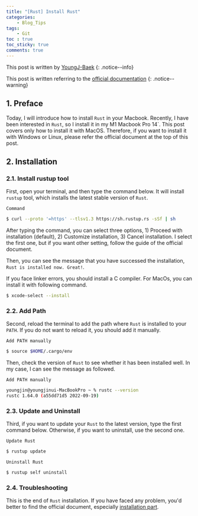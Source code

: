 ```yaml
---
title: "[Rust] Install Rust"
categories:
    - Blog_Tips
tags:
    - Git
toc : true
toc_sticky: true
comments: true
---
```

This post is written by [YoungJ-Baek](https://github.com/YoungJ-Baek)
{: .notice--info}

This post is written referring to the [official documentation](https://doc.rust-lang.org/book/title-page.html)
{: .notice--warning}

## 1. Preface
Today, I will introduce how to install `Rust` in your Macbook. Recently, I have been interested in `Rust`, so I install it in my M1 Macbook Pro 14`. This post covers only how to install it with MacOS. Therefore, if you want to install it with Windows or Linux, please refer the official document at the top of this post.

## 2. Installation
### 2.1. Install rustup tool
First, open your terminal, and then type the command below. It will install `rustup` tool, which installs the latest stable version of `Rust`.

<div class="notice--primary" markdown="1">

`Command`
```bash
$ curl --proto '=https' --tlsv1.3 https://sh.rustup.rs -sSf | sh
```

</div>

After typing the command, you can select three options, 1) Proceed with installation (default), 2) Customize installation, 3) Cancel installation. I select the first one, but if you want other setting, follow the guide of the official document.

Then, you can see the message that you have successed the installation, `Rust is installed now. Great!`.

<div class="notice--danger" markdown="1">

If you face linker errors, you should install a C compiler. For MacOs, you can install it with following command.
```bash
$ xcode-select --install
```

</div>

### 2.2. Add Path
Second, reload the terminal to add the path where `Rust` is installed to your `PATH`. If you do not want to reload it, you should add it manually.

<div class="notice--primary" markdown="1">

`Add PATH manually`
```bash
$ source $HOME/.cargo/env
```

</div>

Then, check the version of `Rust` to see whether it has been installed well. In my case, I can see the message as followed.

<div class="notice--primary" markdown="1">

`Add PATH manually`
```bash
youngjin@youngjinui-MacBookPro ~ % rustc --version
rustc 1.64.0 (a55dd71d5 2022-09-19)
```

</div>

### 2.3. Update and Uninstall
Third, if you want to update your `Rust` to the latest version, type the first command below. Otherwise, if you want to uninstall, use the second one.

<div class="notice--primary" markdown="1">

`Update Rust`
```bash
$ rustup update
```

`Uninstall Rust`
```bash
$ rustup self uninstall
```

</div>

### 2.4. Troubleshooting
This is the end of `Rust` installation. If you have faced any problem, you'd better to find the official document, especially [installation part](https://doc.rust-lang.org/book/ch01-01-installation.html).